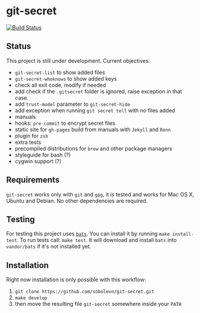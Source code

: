 # git-secret

[![Build Status](https://secure.travis-ci.org/sobolevn/git-secret.png?branch=master)](https://travis-ci.org/sobolevn/git-secret)

## Status

This project is still under development. Current objectives:

- `git-secret-list` to show added files
- `git-secret-whoknows` to show added keys
- check all exit code, modify if needed
- add check if the `.gitsecret` folder is ignored, raise exception in that case.
- add `trust-model` parameter to `git-secret-hide`
- add exception when running `git secret tell` with no files added
- manuals
- hooks: `pre-commit` to encrypt secret files
- static site for `gh-pages` build from manuals with `Jekyll` and `Ronn`
- plugin for `zsh`
- extra tests
- precompiled distributions for `brew` and other package managers
- styleguide for bash (?)
- сygwin support (?)


## Requirements

`git-secret` works only with `git` and `gpg`, it is tested and works for Mac OS X, Ubuntu and Debian.
No other dependencies are required.


## Testing

For testing this project uses [`bats`](1). You can install it by running `make install-test`.
To run tests call: `make test`. It will download and install `bats` into `vandor/bats` if it's not installed yet.


## Installation

Right now installation is only possible with this workflow:

1. `git clone https://github.com/sobolevn/git-secret.git`
2. `make develop`
3. then move the resulting file `git-secret` somewhere inside your `PATH`


[1]: https://github.com/sstephenson/bats
